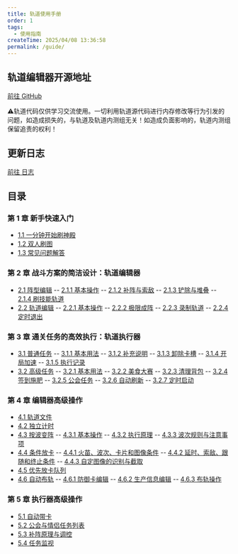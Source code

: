 ```yaml
---
title: 轨道使用手册
order: 1
tags:
  - 使用指南
createTime: 2025/04/08 13:36:58
permalink: /guide/
---
```


## 轨道编辑器开源地址
<p>
    <a href="https://github.com/YunTaoXiaoWu/FvmTrack" target="_blank">
        <i class="fa-brands fa-github"></i> 前往 GitHub 
    </a>
</p>

⚠️轨道代码仅供学习交流使用。一切利用轨道源代码进行内存修改等行为引发的问题，如造成损失的，与轨道及轨道内测组无关！如造成负面影响的，轨道内测组保留追责的权利！

## 更新日志

[前往 日志](log.md)

## 目录

### 第 1 章 新手快速入门

- [1.1 一分钟开始刷神殿](Ch1/1.1.md)
- [1.2 双人刷图](Ch1/1.2.md)
- [1.3 常见问题解答](Ch1/1.3.md)

### 第 2 章 战斗方案的简洁设计：轨道编辑器

- [2.1 阵型编辑](Ch2/2.1.md)
-- [2.1.1 基本操作](Ch2/2.1.md)
-- [2.1.2 补阵与索敌](Ch2/2.1.md)
-- [2.1.3 铲除与堆叠](Ch2/2.1.md)
-- [2.1.4 刷技能轨道](Ch2/2.1.md)
- [2.2 轨道编辑](Ch2/2.2.md)
-- [2.2.1 基本操作](Ch2/2.2.md)
-- [2.2.2 极限成阵](Ch2/2.2.md)
-- [2.2.3 录制轨道](Ch2/2.2.md)
-- [2.2.4 定时退出](Ch2/2.2.md)

### 第 3 章 通关任务的高效执行：轨道执行器

- [3.1 普通任务](Ch3/3.1.md)
-- [3.1.1 基本用法](Ch3/3.1.md)
-- [3.1.2 补充说明](Ch3/3.1.md)
-- [3.1.3 卸除卡槽](Ch3/3.1.md)
-- [3.1.4 开局加速](Ch3/3.1.md)
-- [3.1.5 执行记录](Ch3/3.1.md)
- [3.2 高级任务](Ch3/3.2.md)
-- [3.2.1 基本用法](Ch3/3.2.md)
-- [3.2.2 美食大赛](Ch3/3.2.md)
-- [3.2.3 清理背包](Ch3/3.2.md)
-- [3.2.4 签到施肥](Ch3/3.2.md)
-- [3.2.5 公会任务](Ch3/3.2.md)
-- [3.2.6 自动刷新](Ch3/3.2.md)
-- [3.2.7 定时启动](Ch3/3.2.md)

### 第 4 章 编辑器高级操作

- [4.1 轨道文件](Ch4/4.1.md)
- [4.2 独立计时](Ch4/4.2.md)
- [4.3 按波变阵](Ch4/4.3.md)
-- [4.3.1 基本操作](Ch4/4.3.md)
-- [4.3.2 执行原理](Ch4/4.3.md)
-- [4.3.3 波次规则与注意事项](Ch4/4.3.md)
- [4.4 条件放卡](Ch4/4.4.md)
-- [4.4.1 火苗、波次、卡片和图像条件](Ch4/4.4.md)
-- [4.4.2 延时、索敌、跟随和终止条件](Ch4/4.4.md)
-- [4.4.3 自定图像的识别与截取](Ch4/4.4.md)
- [4.5 优先放卡队列](Ch4/4.5.md)
- [4.6 自动布轨](Ch4/4.6.md)
-- [4.6.1 防御卡编辑](Ch4/4.6.md)
-- [4.6.2 生产信息编辑](Ch4/4.6.md)
-- [4.6.3 布轨操作](Ch4/4.6.md)

### 第 5 章 执行器高级操作

- [5.1 自动带卡](Ch5/5.1.md)
- [5.2 公会与情侣任务列表](Ch5/5.2.md)
- [5.3 补阵原理与调控](Ch5/5.3.md)
- [5.4 任务监视](Ch5/5.4.md)
